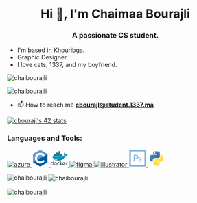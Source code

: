 <h1 align="center">Hi 👋, I'm Chaimaa Bourajli</h1>
<h3 align="center">A passionate CS student.</h3> 

* I'm based in Khouribga.
* Graphic Designer.
* I love cats, 1337, and my boyfriend.
<p align="left"> <img src="https://komarev.com/ghpvc/?username=chaibourajli&label=Profile%20views&color=0e75b6&style=flat" alt="chaibourajli" /> </p>

<p align="left"> <a href="https://github.com/ryo-ma/github-profile-trophy"><img src="https://github-profile-trophy.vercel.app/?username=chaibourajli" alt="chaibourajli" /></a> </p>

- 📫 How to reach me **cbourajl@student.1337.ma**

<a href="https://profile.intra.42.fr/users/cbourajl"><img src="https://badge.mediaplus.ma/darkblue/cbourajl" alt="cbourajl's 42 stats" /></a>
<h3 align="left">Languages and Tools:</h3>
<p align="left"> <a href="https://azure.microsoft.com/en-in/" target="_blank" rel="noreferrer"> <img src="https://www.vectorlogo.zone/logos/microsoft_azure/microsoft_azure-icon.svg" alt="azure" width="40" height="40"/> </a> <a href="https://www.cprogramming.com/" target="_blank" rel="noreferrer"> <img src="https://raw.githubusercontent.com/devicons/devicon/master/icons/c/c-original.svg" alt="c" width="40" height="40"/> </a> <a href="https://www.docker.com/" target="_blank" rel="noreferrer"> <img src="https://raw.githubusercontent.com/devicons/devicon/master/icons/docker/docker-original-wordmark.svg" alt="docker" width="40" height="40"/> </a> <a href="https://www.figma.com/" target="_blank" rel="noreferrer"> <img src="https://www.vectorlogo.zone/logos/figma/figma-icon.svg" alt="figma" width="40" height="40"/> </a> <a href="https://www.adobe.com/in/products/illustrator.html" target="_blank" rel="noreferrer"> <img src="https://www.vectorlogo.zone/logos/adobe_illustrator/adobe_illustrator-icon.svg" alt="illustrator" width="40" height="40"/> </a> <a href="https://www.photoshop.com/en" target="_blank" rel="noreferrer"> <img src="https://raw.githubusercontent.com/devicons/devicon/master/icons/photoshop/photoshop-line.svg" alt="photoshop" width="40" height="40"/> </a> <a href="https://www.python.org" target="_blank" rel="noreferrer"> <img src="https://raw.githubusercontent.com/devicons/devicon/master/icons/python/python-original.svg" alt="python" width="40" height="40"/> </a> </p>

<p><img align="left" src="https://github-readme-stats.vercel.app/api/top-langs?username=chaibourajli&show_icons=true&locale=en&layout=compact" alt="chaibourajli" /></p>

<p>&nbsp;<img align="center" src="https://github-readme-stats.vercel.app/api?username=chaibourajli&show_icons=true&locale=en" alt="chaibourajli" /></p>

<p><img align="center" src="https://github-readme-streak-stats.herokuapp.com/?user=chaibourajli&" alt="chaibourajli" /></p>
